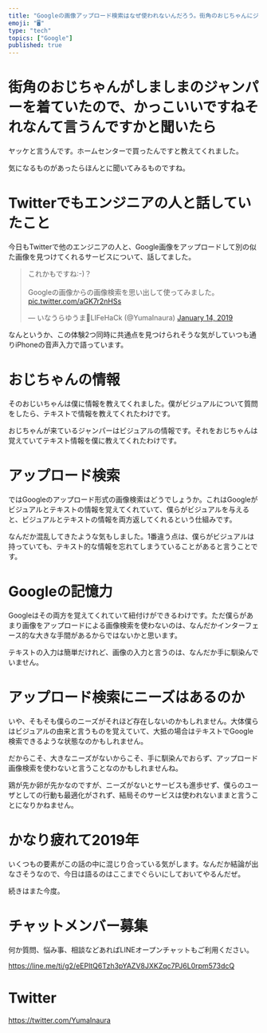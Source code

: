 ```yaml
---
title: "Googleの画像アップロード検索はなぜ使われないんだろう。街角のおじちゃんにジャンパーのビジュアルからテキスト情報を教えてもらって考えた。"
emoji: "🖥"
type: "tech"
topics: ["Google"]
published: true
---
```




# 街角のおじちゃんがしましまのジャンパーを着ていたので、かっこいいですねそれなんて言うんですかと聞いたら

ヤッケと言うんです。ホームセンターで買ったんですと教えてくれました。

気になるものがあったらほんとに聞いてみるものですね。

# Twitterでもエンジニアの人と話していたこと

今日もTwitterで他のエンジニアの人と、Google画像をアップロードして別の似た画像を見つけてくれるサービスについて、話してました。

<blockquote class="twitter-tweet" data-lang="en"><p lang="ja" dir="ltr">これかもですね:-)？<br><br>Googleの画像からの画像検索を思い出して使ってみました。 <a href="https://t.co/aGK7r2nHSs">pic.twitter.com/aGK7r2nHSs</a></p>&mdash; いなうらゆうま🤖LIFeHaCk (@YumaInaura) <a href="https://twitter.com/YumaInaura/status/1084638941171539968?ref_src=twsrc%5Etfw">January 14, 2019</a></blockquote>


なんというか、この体験2つ同時に共通点を見つけられそうな気がしていつも通りiPhoneの音声入力で語っています。

#	おじちゃんの情報

そのおじいちゃんは僕に情報を教えてくれました。僕がビジュアルについて質問をしたら、テキストで情報を教えてくれたわけです。

おじちゃんが来ているジャンパーはビジュアルの情報です。それをおじちゃんは覚えていてテキスト情報を僕に教えてくれたわけです。

#	アップロード検索

ではGoogleのアップロード形式の画像検索はどうでしょうか。これはGoogleがビジュアルとテキストの情報を覚えてくれていて、僕らがビジュアルを与えると、ビジュアルとテキストの情報を両方返してくれるという仕組みです。

なんだか混乱してきたような気もしました。1番違う点は、僕らがビジュアルは持っていても、テキスト的な情報を忘れてしまうていることがあると言うことです。

#	Googleの記憶力

Googleはその両方を覚えてくれていて紐付けができるわけです。ただ僕らがあまり画像をアップロードによる画像検索を使わないのは、なんだかインターフェース的な大きな手間があるからではないかと思います。

テキストの入力は簡単だけれど、画像の入力と言うのは、なんだか手に馴染んでいません。

#	アップロード検索にニーズはあるのか

いや、そもそも僕らのニーズがそれほど存在しないのかもしれません。大体僕らはビジュアルの由来と言うものを覚えていて、大抵の場合はテキストでGoogle検索できるような状態なのかもしれません。

だからこそ、大きなニーズがないからこそ、手に馴染んでおらず、アップロード画像検索を使わないと言うことなのかもしれませんね。

鶏が先か卵が先かなのですが、ニーズがないとサービスも進歩せず、僕らのユーザとしての行動も最適化がされず、結局そのサービスは使われないままと言うことになりかねません。

#	かなり疲れて2019年

いくつもの要素がこの話の中に混じり合っている気がします。なんだか結論が出なさそうなので、今日は語るのはここまでぐらいにしておいてやるんだぜ。

続きはまた今度。








<!-- Update From Qiita API -->

# チャットメンバー募集


何か質問、悩み事、相談などあればLINEオープンチャットもご利用ください。

https://line.me/ti/g2/eEPltQ6Tzh3pYAZV8JXKZqc7PJ6L0rpm573dcQ





# Twitter


https://twitter.com/YumaInaura


<!-- Update From Qiita API -->


